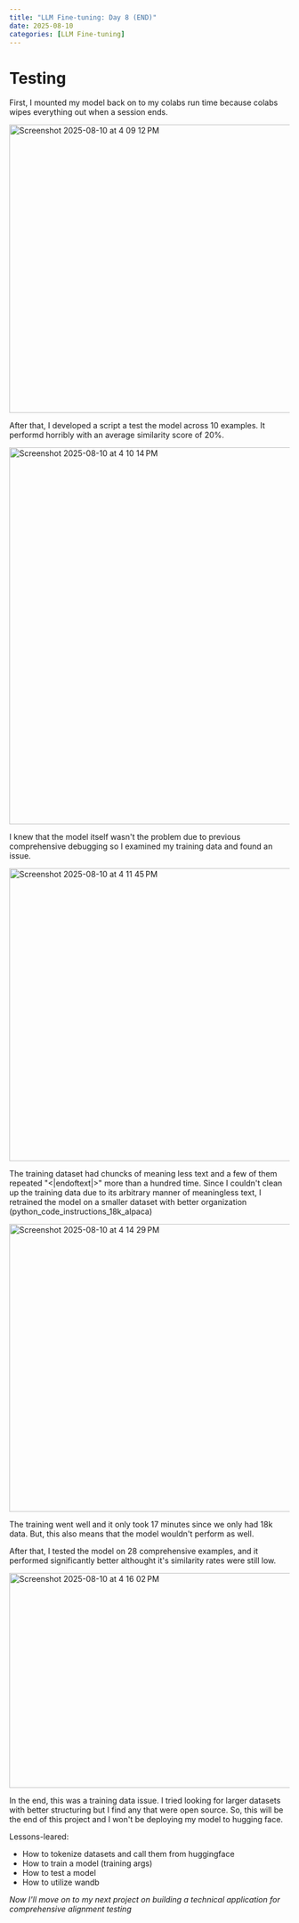 ```yaml
---
title: "LLM Fine-tuning: Day 8 (END)"
date: 2025-08-10
categories: [LLM Fine-tuning]
---
```


# Testing 

First, I mounted my model back on to my colabs run time because colabs wipes everything out when a session ends.

<img width="1241" height="518" alt="Screenshot 2025-08-10 at 4 09 12 PM" src="https://github.com/user-attachments/assets/978b8f95-85e5-4ab0-952a-915ef5311d10" />

After that, I developed a script a test the model across 10 examples. It performd horribly with an average similarity score of 20%.

<img width="1137" height="677" alt="Screenshot 2025-08-10 at 4 10 14 PM" src="https://github.com/user-attachments/assets/9f37c48a-28f8-477f-a95f-f15df22fb147" />

I knew that the model itself wasn't the problem due to previous comprehensive debugging so I examined my training data and found an issue. 

<img width="959" height="526" alt="Screenshot 2025-08-10 at 4 11 45 PM" src="https://github.com/user-attachments/assets/b6094938-9658-4bcf-b4ae-3920b8ba0e84" />

The training dataset had chuncks of meaning less text and a few of them repeated "<|endoftext|>" more than a hundred time. Since I couldn't clean up the training data due to its arbitrary manner of meaningless text, I retrained the model on a smaller dataset with better organization (python_code_instructions_18k_alpaca)

<img width="654" height="517" alt="Screenshot 2025-08-10 at 4 14 29 PM" src="https://github.com/user-attachments/assets/69185186-271c-4392-8e4f-21c322293e91" />

The training went well and it only took 17 minutes since we only had 18k data. But, this also means that the model wouldn't perform as well.

After that, I tested the model on 28 comprehensive examples, and it performed significantly better althought it's similarity rates were still low.

<img width="640" height="386" alt="Screenshot 2025-08-10 at 4 16 02 PM" src="https://github.com/user-attachments/assets/bc6a7069-3bbe-47d2-aaaa-f5410d7cbec6" />

In the end, this was a training data issue. I tried looking for larger datasets with better structuring but I find any that were open source. So, this will be the end of this project and I won't be deploying my model to hugging face.

Lessons-leared:
- How to tokenize datasets and call them from huggingface
- How to train a model (training args)
- How to test a model
- How to utilize wandb

*Now I'll move on to my next project on building a technical application for comprehensive alignment testing*

